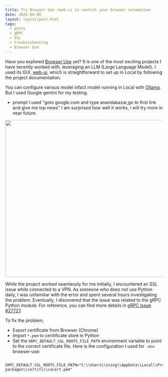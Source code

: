 ```yaml
---
title: Try Browser Use /web-ui to control your browser automation
date: 2025-04-08
layout: layout/post.html
tags:
  - posts
  - gRPC
  - SSL
  - troubleshooting
  - Browser Use
---
```


Have you explored [Browser Use](https://github.com/browser-use/browser-use) yet? It is one of the most exciting projects I have recently worked with, leveraging an LLM (Large Language Model). I used its GUI, [web-ui](https://github.com/browser-use/web-ui), which is straightforward to set up in Local by following the project documentation.

You can configure various model infact model running in Local with [Ollama](https://ollama.com/). But I used Google gemini for my testing.  

- prompt I used "goto google.com and type anandabazar,go to first link and give me top news"
I am surprised how well it works, i will try more in near future.


<img src="../images/agent_history.gif" alt="" width="800" height="500">



While the project worked seamlessly for me initially, I encountered an SSL issue while connected to a VPN. As someone who does not use Python daily, I was unfamiliar with the error and spent several hours investigating the problem. Eventually, I discovered that the issue was related to the gRPC Python module. For reference, you can find more details in [gRPC Issue #27727](https://github.com/grpc/grpc/issues/27727).

To fix the problem, 
- Export certificate from Browser (Chrome)
- Import `*.pem` to ceritificate store in Python
- Set the `GRPC_DEFAULT_SSL_ROOTS_FILE_PATH` environment variable to point to the correct certificate file. Here is the configuration I used for `.env` browser-use:

```

GRPC_DEFAULT_SSL_ROOTS_FILE_PATH="C:\\Users\\ssing\\AppData\\Local\\Programs\\Python\\Python312\\Lib\\site-packages\\certifi\\cacert.pem"


```